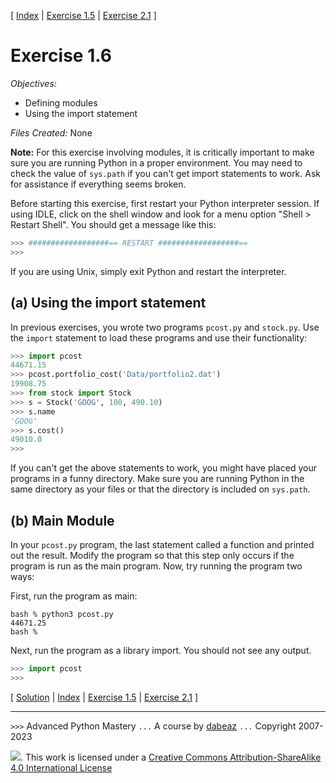 \[ [Index](index.md) | [Exercise 1.5](ex1_5.md) | [Exercise 2.1](ex2_1.md) \]

# Exercise 1.6

*Objectives:*

- Defining modules
- Using the import statement

*Files Created:* None

**Note:**
For this exercise involving modules, it is
critically important to make sure you are running Python in a proper
environment.  You may need to check the value of `sys.path` if you
can't get import statements to work.  Ask for assistance if everything
seems broken.

Before starting this exercise, first restart your Python interpreter session.  If using IDLE, click on
the shell window and look for a menu option "Shell > Restart Shell".   You should get a message like this:

```python
>>> ##################== RESTART ##################==
>>>
```

If you are using Unix, simply exit Python and restart the interpreter.

## (a) Using the import statement

In previous exercises, you wrote two programs `pcost.py` and
`stock.py`.   Use the `import` statement to load these
programs and use their functionality:

```python
>>> import pcost
44671.15
>>> pcost.portfolio_cost('Data/portfolio2.dat')
19908.75
>>> from stock import Stock
>>> s = Stock('GOOG', 100, 490.10)
>>> s.name
'GOOG'
>>> s.cost()
49010.0
>>>
```

If you can't get the above statements to work, you might have placed
your programs in a funny directory.  Make sure you are running Python
in the same directory as your files or that the directory is included
on `sys.path`.


## (b) Main Module

In your `pcost.py` program, the last statement called a
function and printed out the result.  Modify the program so that this
step only occurs if the program is run as the main program.  Now,
try running the program two ways:

First, run the program as main:

```
bash % python3 pcost.py
44671.25
bash %
```

Next, run the program as a library import.  You should not see any
output.

```python
>>> import pcost
>>>
```

\[ [Solution](soln1_6.md) | [Index](index.md) | [Exercise 1.5](ex1_5.md) | [Exercise 2.1](ex2_1.md) \]

----
`>>>` Advanced Python Mastery
`...` A course by [dabeaz](https://www.dabeaz.com)
`...` Copyright 2007-2023

![](https://i.creativecommons.org/l/by-sa/4.0/88x31.png). This work is licensed under a [Creative Commons Attribution-ShareAlike 4.0 International License](http://creativecommons.org/licenses/by-sa/4.0/)
